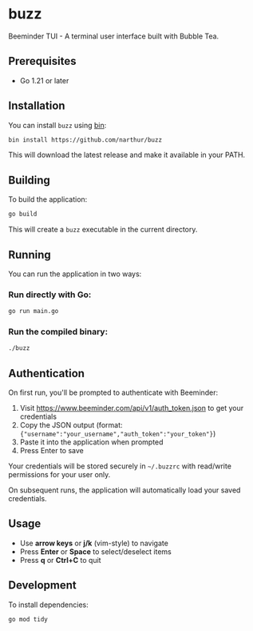 # buzz

Beeminder TUI - A terminal user interface built with Bubble Tea.

## Prerequisites

- Go 1.21 or later

## Installation

You can install `buzz` using [bin](https://github.com/marcosnils/bin):

```bash
bin install https://github.com/narthur/buzz
```

This will download the latest release and make it available in your PATH.

## Building

To build the application:

```bash
go build
```

This will create a `buzz` executable in the current directory.

## Running

You can run the application in two ways:

### Run directly with Go:
```bash
go run main.go
```

### Run the compiled binary:
```bash
./buzz
```

## Authentication

On first run, you'll be prompted to authenticate with Beeminder:

1. Visit https://www.beeminder.com/api/v1/auth_token.json to get your credentials
2. Copy the JSON output (format: `{"username":"your_username","auth_token":"your_token"}`)
3. Paste it into the application when prompted
4. Press Enter to save

Your credentials will be stored securely in `~/.buzzrc` with read/write permissions for your user only.

On subsequent runs, the application will automatically load your saved credentials.

## Usage

- Use **arrow keys** or **j/k** (vim-style) to navigate
- Press **Enter** or **Space** to select/deselect items
- Press **q** or **Ctrl+C** to quit

## Development

To install dependencies:

```bash
go mod tidy
```
